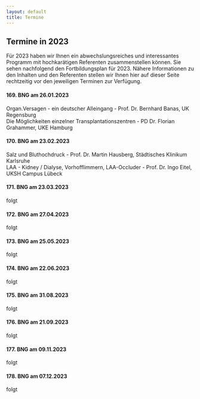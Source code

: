 ```yaml
---
layout: default
title: Termine
---
```

## Termine in 2023

Für 2023 haben wir Ihnen ein abwechslungsreiches und interessantes Programm mit hochkarätigen Referenten zusammenstellen können. Sie sehen nachfolgend den Fortbildungsplan für 2023. Nähere Informationen zu den Inhalten und den Referenten stellen wir Ihnen hier auf dieser Seite rechtzeitig vor den jeweiligen Terminen zur Verfügung.  
   
   
#### 169. BNG am 26.01.2023   
Organ.Versagen - ein deutscher Alleingang - Prof. Dr. Bernhard Banas, UK Regensburg   
Die Möglichkeiten einzelner Transplantationszentren - PD Dr. Florian Grahammer, UKE Hamburg	 

#### 170. BNG am 23.02.2023     
   
Salz und Bluthochdruck - Prof. Dr. Martin Hausberg, Städtisches Klinikum Karlsruhe    
LAA - Kidney / Dialyse, Vorhofflimmern, LAA-Occluder - Prof. Dr. Ingo Eitel, UKSH Campus Lübeck   
   
#### 171. BNG am 23.03.2023  
   
folgt   
   
#### 172. BNG am 27.04.2023  
   
folgt   
   
#### 173. BNG am 25.05.2023  
   
folgt   
   
#### 174. BNG am 22.06.2023  
   
folgt   
   
#### 175. BNG am 31.08.2023  
   
folgt   
   
#### 176. BNG am 21.09.2023  
   
folgt   
   
#### 177. BNG am 09.11.2023  
   
folgt   
   
#### 178. BNG am 07.12.2023  
     
folgt   
   